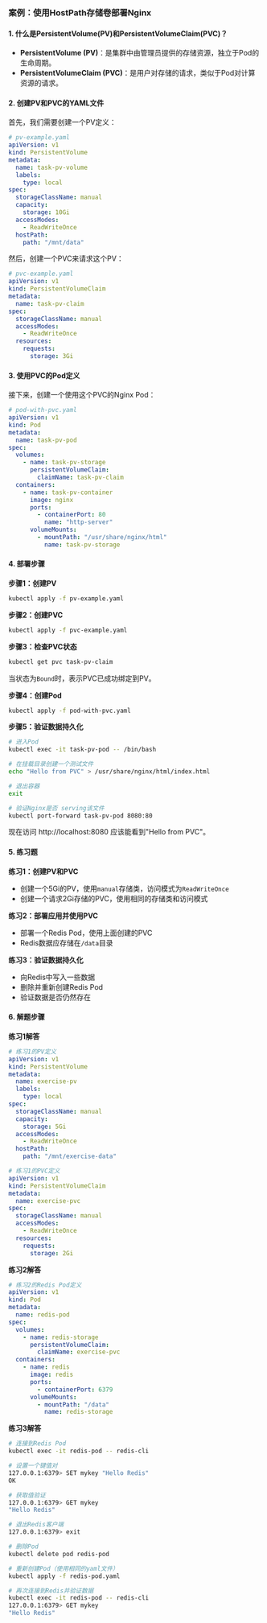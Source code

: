 ### 案例：使用HostPath存储卷部署Nginx

#### 1. 什么是PersistentVolume(PV)和PersistentVolumeClaim(PVC)？
- **PersistentVolume (PV)**：是集群中由管理员提供的存储资源，独立于Pod的生命周期。
- **PersistentVolumeClaim (PVC)**：是用户对存储的请求，类似于Pod对计算资源的请求。

#### 2. 创建PV和PVC的YAML文件

首先，我们需要创建一个PV定义：
```yaml
# pv-example.yaml
apiVersion: v1
kind: PersistentVolume
metadata:
  name: task-pv-volume
  labels:
    type: local
spec:
  storageClassName: manual
  capacity:
    storage: 10Gi
  accessModes:
    - ReadWriteOnce
  hostPath:
    path: "/mnt/data"
```

然后，创建一个PVC来请求这个PV：
```yaml
# pvc-example.yaml
apiVersion: v1
kind: PersistentVolumeClaim
metadata:
  name: task-pv-claim
spec:
  storageClassName: manual
  accessModes:
    - ReadWriteOnce
  resources:
    requests:
      storage: 3Gi
```

#### 3. 使用PVC的Pod定义
接下来，创建一个使用这个PVC的Nginx Pod：
```yaml
# pod-with-pvc.yaml
apiVersion: v1
kind: Pod
metadata:
  name: task-pv-pod
spec:
  volumes:
    - name: task-pv-storage
      persistentVolumeClaim:
        claimName: task-pv-claim
  containers:
    - name: task-pv-container
      image: nginx
      ports:
        - containerPort: 80
          name: "http-server"
      volumeMounts:
        - mountPath: "/usr/share/nginx/html"
          name: task-pv-storage
```

#### 4. 部署步骤

**步骤1：创建PV**
```bash
kubectl apply -f pv-example.yaml
```

**步骤2：创建PVC**
```bash
kubectl apply -f pvc-example.yaml
```

**步骤3：检查PVC状态**
```bash
kubectl get pvc task-pv-claim
```
当状态为`Bound`时，表示PVC已成功绑定到PV。

**步骤4：创建Pod**
```bash
kubectl apply -f pod-with-pvc.yaml
```

**步骤5：验证数据持久化**
```bash
# 进入Pod
kubectl exec -it task-pv-pod -- /bin/bash

# 在挂载目录创建一个测试文件
echo "Hello from PVC" > /usr/share/nginx/html/index.html

# 退出容器
exit

# 验证Nginx是否 serving该文件
kubectl port-forward task-pv-pod 8080:80
```
现在访问 http://localhost:8080 应该能看到"Hello from PVC"。

#### 5. 练习题

**练习1：创建PV和PVC**
- 创建一个5Gi的PV，使用`manual`存储类，访问模式为`ReadWriteOnce`
- 创建一个请求2Gi存储的PVC，使用相同的存储类和访问模式

**练习2：部署应用并使用PVC**
- 部署一个Redis Pod，使用上面创建的PVC
- Redis数据应存储在`/data`目录

**练习3：验证数据持久化**
- 向Redis中写入一些数据
- 删除并重新创建Redis Pod
- 验证数据是否仍然存在

#### 6. 解题步骤

**练习1解答**
```yaml
# 练习1的PV定义
apiVersion: v1
kind: PersistentVolume
metadata:
  name: exercise-pv
  labels:
    type: local
spec:
  storageClassName: manual
  capacity:
    storage: 5Gi
  accessModes:
    - ReadWriteOnce
  hostPath:
    path: "/mnt/exercise-data"
```

```yaml
# 练习1的PVC定义
apiVersion: v1
kind: PersistentVolumeClaim
metadata:
  name: exercise-pvc
spec:
  storageClassName: manual
  accessModes:
    - ReadWriteOnce
  resources:
    requests:
      storage: 2Gi
```

**练习2解答**
```yaml
# 练习2的Redis Pod定义
apiVersion: v1
kind: Pod
metadata:
  name: redis-pod
spec:
  volumes:
    - name: redis-storage
      persistentVolumeClaim:
        claimName: exercise-pvc
  containers:
    - name: redis
      image: redis
      ports:
        - containerPort: 6379
      volumeMounts:
        - mountPath: "/data"
          name: redis-storage
```

**练习3解答**
```bash
# 连接到Redis Pod
kubectl exec -it redis-pod -- redis-cli

# 设置一个键值对
127.0.0.1:6379> SET mykey "Hello Redis"
OK

# 获取值验证
127.0.0.1:6379> GET mykey
"Hello Redis"

# 退出Redis客户端
127.0.0.1:6379> exit

# 删除Pod
kubectl delete pod redis-pod

# 重新创建Pod（使用相同的yaml文件）
kubectl apply -f redis-pod.yaml

# 再次连接到Redis并验证数据
kubectl exec -it redis-pod -- redis-cli
127.0.0.1:6379> GET mykey
"Hello Redis"
```

